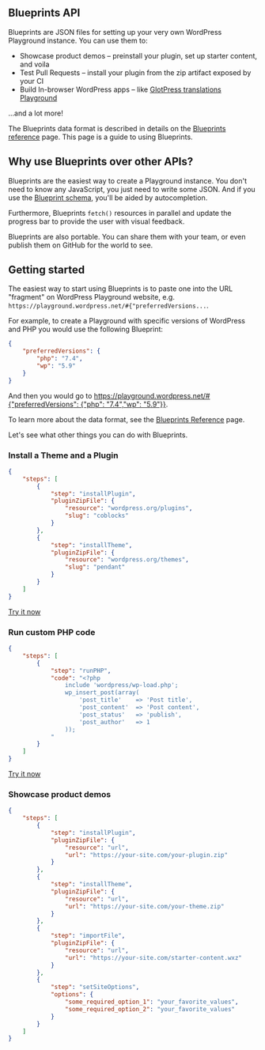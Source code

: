 ## Blueprints API

Blueprints are JSON files for setting up your very own WordPress Playground instance. You can use them to:

-   Showcase product demos – preinstall your plugin, set up starter content, and voila
-   Test Pull Requests – install your plugin from the zip artifact exposed by your CI
-   Build In-browser WordPress apps – like [GlotPress translations Playground](https://make.wordpress.org/polyglots/2023/04/19/wp-translation-playground/)

...and a lot more!

The Blueprints data format is described in details on the [Blueprints reference](./blueprints-reference.md) page. This page is a guide to using Blueprints.

## Why use Blueprints over other APIs?

Blueprints are the easiest way to create a Playground instance. You don't need to know any JavaScript, you just need to write some JSON. And if you use the [Blueprint schema](https://playground.wordpress.net/blueprint-schema.json), you'll be aided by autocompletion.

Furthermore, Blueprints `fetch()` resources in parallel and update the progress bar to provide the user with visual feedback.

Blueprints are also portable. You can share them with your team, or even publish them on GitHub for the world to see.

## Getting started

The easiest way to start using Blueprints is to paste one into the URL "fragment" on WordPress Playground website, e.g. `https://playground.wordpress.net/#{"preferredVersions...`.

For example, to create a Playground with specific versions of WordPress and PHP you would use the following Blueprint:

```json
{
	"preferredVersions": {
		"php": "7.4",
		"wp": "5.9"
	}
}
```

And then you would go to
[https://playground.wordpress.net/#{"preferredVersions": {"php": "7.4","wp": "5.9"}}](https://playground.wordpress.net/#{%22preferredVersions%22:{%22php%22:%227.4%22,%22wp%22:%225.9%22}}).

To learn more about the data format, see the [Blueprints Reference](./blueprints-reference.md) page.

Let's see what other things you can do with Blueprints.

### Install a Theme and a Plugin

```json
{
	"steps": [
		{
			"step": "installPlugin",
			"pluginZipFile": {
				"resource": "wordpress.org/plugins",
				"slug": "coblocks"
			}
		},
		{
			"step": "installTheme",
			"pluginZipFile": {
				"resource": "wordpress.org/themes",
				"slug": "pendant"
			}
		}
	]
}
```

[Try it now](https://playground.wordpress.net/#{%22steps%22:[{%22step%22:%22installPlugin%22,%22pluginZipFile%22:{%22resource%22:%22wordpress.org/plugins%22,%22slug%22:%22coblocks%22}},{%22step%22:%22installTheme%22,%22pluginZipFile%22:{%22resource%22:%22wordpress.org/themes%22,%22slug%22:%22pendant%22}}]})

### Run custom PHP code

```json
{
	"steps": [
		{
			"step": "runPHP",
			"code": "<?php
                include 'wordpress/wp-load.php';
                wp_insert_post(array(
                    'post_title'    => 'Post title',
                    'post_content'  => 'Post content',
                    'post_status'   => 'publish',
                    'post_author'   => 1
                ));
            "
		}
	]
}
```

[Try it now](<https://playground.wordpress.net/#%7B%22steps%22:%5B%7B%22step%22:%22runPHP%22,%22code%22:%22%3C?php%20include%20'wordpress/wp-load.php';wp_insert_post(array('post_title'=%3E'Post%20title','post_content'=%3E'Post%20content','post_status'=%3E'publish'));%22%7D%5D%7D>)

### Showcase product demos

```json
{
	"steps": [
		{
			"step": "installPlugin",
			"pluginZipFile": {
				"resource": "url",
				"url": "https://your-site.com/your-plugin.zip"
			}
		},
		{
			"step": "installTheme",
			"pluginZipFile": {
				"resource": "url",
				"url": "https://your-site.com/your-theme.zip"
			}
		},
		{
			"step": "importFile",
			"pluginZipFile": {
				"resource": "url",
				"url": "https://your-site.com/starter-content.wxz"
			}
		},
		{
			"step": "setSiteOptions",
			"options": {
				"some_required_option_1": "your_favorite_values",
				"some_required_option_2": "your_favorite_values"
			}
		}
	]
}
```
